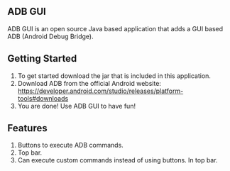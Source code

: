## ADB GUI
ADB GUI is an open source Java based application that adds a GUI based ADB (Android Debug Bridge).

## Getting Started
1. To get started download the jar that is included in this application.
2. Download ADB from the official Android website: https://developer.android.com/studio/releases/platform-tools#downloads
3. You are done! Use ADB GUI to have fun!

## Features
1. Buttons to execute ADB commands.
2. Top bar.
3. Can execute custom commands instead of using buttons. In top bar.